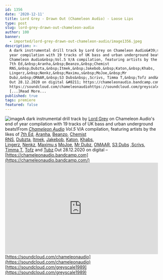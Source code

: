 ```yaml
---
id: 1356
date: '2020-12-11'
title: Lord Grey - Drawn Out (Chameleon Audio) - Loose Lips
type: post
slug: lord-grey-drawn-out-chameleon-audio
author: 100
banner:
  - imported/lord-grey-drawn-out-chameleon-audio/image1356.jpeg
description: >-
  A dark instrumental drill track by Lord Grey on Chameleon Audio&#39;s end of
  year compilation with 19 tracks of UK bass and urban underground beats! From
  Chameleon Audio&nbsp;Vol.5 V/A compilation, featuring artists by the likes of
  7th Ed,&nbsp;Aranha,&nbsp;Beanzo,&nbsp;Chemist
  RNS,&nbsp;Dubzta,&nbsp;Itmek,&nbsp;Jakebob,&nbsp;Katon,&nbsp;Khabs,
  Lingerz,&nbsp;Nenkz,&nbsp;Maximu,s&nbsp;MoJoe,&nbsp;Mr
  Dubz,&nbsp;OMAAR,&nbsp;S3 Dubs&nbsp;,Scrivs, Timma T,&nbsp;Tofz and&nbsp;Tubz.
  Out 28.12.2020 on digital &#8211; https://chameleonaudio.bandcamp.com
  https://soundcloud.com/chameleonaudiohttps://soundcloud.com/greyscale1989
  [...]Read More...
published: true
tags: premiere
featured: false
---
```

![image](../imported/lord-grey-drawn-out-chameleon-audio/image1356.jpeg)A dark instrumental drill track by [Lord Grey](https://soundcloud.com/greyscale1989) on Chameleon Audio's end of year compilation with 19 tracks of UK bass and urban underground beats!From [_Chameleon Audio_](https://chameleonaudio.bandcamp.com) _Vol.5_ V/A compilation, featuring artists by the likes of [7th Ed](https://soundcloud.com/seventh_ed), [Aranha](https://soundcloud.com/aranha-uk), [Beanzo](https://soundcloud.com/beanzouk), [Chemist RNS](https://soundcloud.com/chemist_rns), [Dubzta](https://soundcloud.com/dubzta-beats), [Itmek](https://soundcloud.com/itmek), [Jakebob](https://soundcloud.com/hr6jakebob), [Katon](https://soundcloud.com/katondnb), [Khabs](https://soundcloud.com/khabss), [Lingerz](https://soundcloud.com/lingerz), [Nenkz](https://soundcloud.com/nenkz), [Maximu,s](https://soundcloud.com/max-maximilian-wilson) [MoJoe](https://soundcloud.com/mojoeca), [Mr Dubz](https://soundcloud.com/mrdubz), [OMAAR](https://soundcloud.com/prodomaar), [S3 Dubs](https://soundcloud.com/s3dubs) ,[Scrivs](https://soundcloud.com/scrivsdj), [Timma T](https://soundcloud.com/timmatdj), [Tofz](https://soundcloud.com/tofz) and [Tubz](https://soundcloud.com/tubz-tu).Out 28.12.2020 on digital – [https://chameleonaudio.bandcamp.com](https://chameleonaudio.bandcamp.com/)<iframe width='100%' height='300' scrolling='no' frameborder='no' allow='autoplay' src='https://w.soundcloud.com/player/?url=https%3A//api.soundcloud.com/tracks/945659902&color=%23ff5500&auto_play=false&hide_related=false&show_comments=true&show_user=true&show_reposts=false&show_teaser=true'></iframe>  
[https://soundcloud.com/chameleonaudio](https://soundcloud.com/chameleonaudio)  
[https://soundcloud.com/greyscale1989](https://soundcloud.com/greyscale1989)